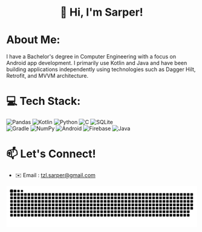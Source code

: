 <div align="center">

# 👋 Hi, I'm Sarper!

</div>

# About Me:
I have a Bachelor's degree in Computer Engineering with a focus on Android app development. 
I primarily use Kotlin and Java and have been building applications independently using technologies such as Dagger Hilt, Retrofit, and MVVM architecture.


# 💻 Tech Stack:
![Pandas](https://img.shields.io/badge/pandas-%23150458.svg?style=for-the-badge&logo=pandas&logoColor=white) ![Kotlin](https://img.shields.io/badge/kotlin-%237F52FF.svg?style=for-the-badge&logo=kotlin&logoColor=white) ![Python](https://img.shields.io/badge/python-3670A0?style=for-the-badge&logo=python&logoColor=ffdd54) ![C](https://img.shields.io/badge/c-%2300599C.svg?style=for-the-badge&logo=c&logoColor=white) ![SQLite](https://img.shields.io/badge/sqlite-%2307405e.svg?style=for-the-badge&logo=sqlite&logoColor=white) <br>
![Gradle](https://img.shields.io/badge/Gradle-02303A.svg?style=for-the-badge&logo=Gradle&logoColor=white) ![NumPy](https://img.shields.io/badge/numpy-%23013243.svg?style=for-the-badge&logo=numpy&logoColor=white) ![Android](https://img.shields.io/badge/Android-3DDC84?style=for-the-badge&logo=android&logoColor=white) ![Firebase](https://img.shields.io/badge/firebase-a08021?style=for-the-badge&logo=firebase&logoColor=ffcd34) ![Java](https://img.shields.io/badge/java-%23ED8B00.svg?style=for-the-badge&logo=openjdk&logoColor=white)


# 📫 Let's Connect!
- ✉️ Email :  [tzl.sarper@gmail.com](mailto:tzl.sarper@gmail.com)


<picture>
  <source media="(prefers-color-scheme: dark)" srcset="https://raw.githubusercontent.com/tezelsarper/tezelsarper/output/github-contribution-grid-snake-dark.svg">
  <source media="(prefers-color-scheme: light)" srcset="https://raw.githubusercontent.com/tezelsarper/tezelsarper/output/github-contribution-grid-snake.svg">
  <img alt="github contribution grid snake animation" src="https://raw.githubusercontent.com/tezelsarper/tezelsarper/output/github-contribution-grid-snake.svg">
</picture>
